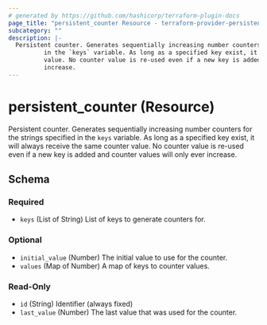 ```yaml
---
# generated by https://github.com/hashicorp/terraform-plugin-docs
page_title: "persistent_counter Resource - terraform-provider-persistent"
subcategory: ""
description: |-
  Persistent counter. Generates sequentially increasing number counters for the strings specified 
          in the `keys` variable. As long as a specified key exist, it will always receive the same counter
          value. No counter value is re-used even if a new key is added and counter values will only ever
          increase.
---
```


# persistent_counter (Resource)

Persistent counter. Generates sequentially increasing number counters for the strings specified 
			in the `keys` variable. As long as a specified key exist, it will always receive the same counter
			value. No counter value is re-used even if a new key is added and counter values will only ever
			increase.



<!-- schema generated by tfplugindocs -->
## Schema

### Required

- `keys` (List of String) List of keys to generate counters for.

### Optional

- `initial_value` (Number) The initial value to use for the counter.
- `values` (Map of Number) A map of keys to counter values.

### Read-Only

- `id` (String) Identifier (always fixed)
- `last_value` (Number) The last value that was used for the counter.


